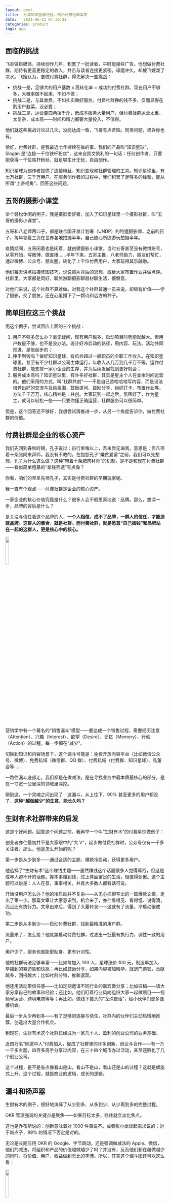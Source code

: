```yaml
---
layout: post
title:  七年知识星球经验，剖析付费社群本质
date:   2021-06-23 07:30:22
categories: product
tags: app 
---
```


## 面临的挑战

飞哥做自媒体，持续创作几年，积累了一批读者，平时能接些广告。他想做付费社群，期待有更高更稳定的收入，并且与读者连接更紧密。琢磨许久，却被飞嫂泼了凉水。飞嫂认为，要做付费社群，得先解决一些挑战：

- 挑战一是，足够大的用户基数 x 高转化率 = 成功的付费社群。现在用户不够多，大概率做不起来，不如不做；
- 挑战二是，与其收费，不如扎实做好服务。付费社群挣的钱不多，反而显得在割用户韭菜，没必要；
- 挑战三是，运营要四两拨千斤，低成本服务大量用户，但付费社群运营太重、太复杂，成本高——时间和精力都要大量投入，不值得。

他们就这些挑战讨论过几次，没能达成一致，飞哥有点苦恼。同类问题，或许你也有。

恰好，付费社群，是我最近七年持续在做的事。我们的产品叫“知识星球”，Slogan 是“连接一千位铁杆粉丝”，这来自凯文凯利的一句话：任何创作者，只要能获得一千位铁杆粉丝，就足够生计无忧，自由创作。

知识星球为创作者提供了连接粉丝、知识变现和社群管理的工具。知识星球里，有七万社群，三千万用户。在服务创作者的过程中，我们积累了足够多的经验，能从所谓“上帝视角”，回答这些问题。

## 五哥的摄影小课堂

举个轻松休闲的例子，我是摄影爱好者，加入了知识星球里一个摄影社群，叫“五哥的摄影小课堂”。

五哥和八老师两口子，都是联合国开发计划署（UNDP）的特邀摄影师，之前的日子，每年领着工资在世界各地拍摄半年，自己随心所欲游玩拍摄半年。

疫情期间，五哥闲着也是闲着，就创建摄影小课堂。当时五哥甚至没有微博账号，从零开始，写微博、做直播……半年下来，五哥主推，八老师助力，朋友们帮忙，通过微博、公众号、朋友圈，转化了上千位付费用户，大家玩得其乐融融。

他们每天讲点拍摄修图技巧，说说照片背后的思想，或给大家布置作业并做点评。社群里，大家都是同好，聊旅游聊摄影聊器材聊生活，很惬意。

对他们来说，这个社群不算难做。对我这个社群普通一员来说，却极有价值——学了摄影，交了朋友，还在心里播下了一颗诗和远方的种子。

## 简单回应这三个挑战

用这个例子，尝试回应上面的三个挑战：

1. 用户不够多怎么办？毫无疑问，现有用户越多，启动项目时势能就越大。但用户数量不够，也不是没办法。设计好冷启动的路径，用内容、玩法、活动共同推进，是能起步的；
2. 挣不到钱吗？做好知识星球，有机会超过一般职员的全职工作收入。在知识星球里，甚至有不少社群以公司主体运行，年收入从几万到几千万不等。运作付费社群，能支撑一家小企业的生存，并为后续发展找到更好机会；
3. 服务成本高吗？知识星球里，有许多好社群，其实是星主个人在业余时间运营的。他们采用的方式，叫“社群共创”——不是自己苦哈哈地写内容，而是设法培养出好的交流与互动氛围，鼓励提问、鼓励分享、组织打卡、布置作业等。方法千千万万，核心精神是：共创。大家玩到一起之后，氛围好了，作为星主，就可以轻松一些——只要你懂正确运营，社群服务可以很简单。

但是，这个回答还不够好，我想尝试再推进一步，从另一个角度告诉你，做付费社群的价值。

## 付费社群是企业的核心资产

我们先回到春秋时期，孔子说过：自行束脩以上，吾未尝无诲焉。意思是：但凡带着十条腊肉来拜师，我没有不教的。在抱怨孔子“嫌贫爱富”之前，我们可以先想想，孔子为什么这么做？这种“带着十条腊肉拜师”的机制，是不是和现在付费社群——看似简单粗暴的“拿钱筛选”有点像？

你看，咱们的至圣先师孔子，其实是付费社群的早期玩家呢。

我一直有个观点——付费社群是企业的核心资产。

一家企业的核心价值究竟是什么？很多人会不假思索地说：品牌。那么，想深一步，品牌的背后是什么？

是关注与信任着这个品牌的人，**一个人相信，成不了品牌，一群人的信任，才能造就品牌。这群人的集合，就是社群。而付费社群，就是愿意“自己掏钱”和品牌站在一起的这群人，更是核心中的核心。**

<div align="left"><img src="img/seven-years/20210602_loudou.jpg" width="15%"></div>

营销学中有一个著名的“销售漏斗”模型——要达成一个销售过程，需要经历注意（Attention）、兴趣（Interest）、欲望（Desire）、记忆（Memory）、行动（Action）的过程，每一步都在“减少”。

切换到知识和内容场景下，这个漏斗可能是：免费开放内容平台（比如微信公众号、微博）、免费私域（微信群、QQ 群）、付费私域（付费群、知识星球）、私董会等……

一路往漏斗底部走，我们都是在做减法，是在寻找业务中最本质最核心的部分，是在一寸宽一公里深的领域里深挖。

聊到这，一个灵魂之问出现了：这漏斗，从上往下，90% 甚至更多的用户都没了，**这种“越做越少”的生意，能长久吗？**

## 生财有术社群带来的启发

这是个好问题。回答这个问题之前，我再举一个叫“生财有术”的付费星球做例子：

创业者亦仁最初并不是大家眼中的“大 V”，起步做付费社群时，公众号仅有一千多关注者。那么，他是怎么开始的呢？

第一步是从少到多——通过合适的主题，爆款冷启动，获得更多用户。

他选择了“生财有术”这个赚钱主题——虽然赚钱这个话题很多人觉得庸俗，但这是成年人避不开的话题。靠本事赚到钱，过上体面富足的生活，很值得骄傲。这个主题可以说是：人人在意，事事相关，并且大多数人都有话可说。

开始没用户怎么办？他的冷启动并不复杂——从无心插柳写出的一篇爆款文章，走出了第一步。那篇文章让大家意识到，机会来了，亦仁看得见、看得懂、说得清，而且还有执行力。文章出来后，得到了大量转发——这就有了流量，冷启动很成功。

第二步是从多到少——启动付费社群，找到最精准的用户群。

流量来了，怎么接？他就势启动付费社群，过滤出一批最有执行力，调性一致的用户。

用户少了，服务也就能更贴身、更有针对性。

他的社群玩法足够丰富——比如每加入 100 人，星球涨价 100 元，制造早加入、早赚到的紧迫感和快感；再比如鼓励分享，如果内容被加精华，就退门票钱，贡献越多，回报越大；比如社群分销，推新返现。

他还用活动带信任感——比如定期邀请不同行业的嘉宾做分享；比如征稿——请大家分享自己的故事和经验；还比如，他们盯着行业风向组织大家一起做项目——视频号运营、跨境电商等等；再比如，做线下接头的“龙珠夜话”，给小伙伴们更多连接机会。

最后一步从少再到多——有了足够的连接与信任，社群内的伙伴们主动热情地推荐，创造出大量合作机会。

到现在，生财有术这个社群已经成为一家几十人、盈利的创业公司的业务基础。

近四万名“同道中人”付费加入，促成了社群里的许多创新、创业与合作——有一万一千多主题，四百多高手分享过内容，在三十四个城市办过活动，甚至还孵化了几个创业公司。

这个过程，是不是有点像看山是山，看山不是山，看山还是山的过程？这就是螺旋式上升，这个过程，就是商业的逻辑，成长的逻辑。

## 漏斗和扬声器

生财有术的例子，很好地演绎了从少到多、从多到少、从少再到多的完整过程。

OKR 管理强调的关键点是聚焦——如果目标太多，往往就会淡化焦点。

这也是乔布斯说的：创新意味着对 1000 件事说不。或者张小龙谈起需求说的：对于新点子，99% 的情况下否定是对的。

无论是长期应用 OKR 的 Google、字节跳动，还是强调做减法的 Apple、微信，他们的减法，将组织和产品的价值越做越少了吗？并没有，反而他们都在越做越少的同时，将价值、用户、收益做到无比的丰沛。所以，其实这个漏斗图还可以这么看：

<div align="left"><img src="img/seven-years/20210602_laba.jpg" width="15%"></div>

将漏斗倒过来看，其实是个扬声器。当你有了业务中最本质与核心的一批用户时，你就可以将漏斗翻过来，发出你的声音，做大你的影响力。

还是拿“生财有术”社群来说，最初社群创建时只有几千人，运行至今积累了四万付费用户，进行过大量创新的尝试，找到了更多的合作伙伴与投资机会。

正如巴菲特说的：人生就像滚雪球，重要的是找到很湿的雪和很长的坡。在付费社群的运营前，重要的是：首先选好一个值得你长期投入的方向——所谓很长的坡；然后开始积累能够继续势能的力量——所谓很湿的雪。只有这样，才能雪球越滚越大。

短时间内，你也许看不到什么效果。把时间拉长，我保证，你将看到自己能到达的新高度。

## 回到原点

我的经验和观点讲完了，可以总结一下：

第一：用户少也能做付费社群。付费社群的精髓不是用户数和转化率，而在于找到最在意你的那些用户，和他们交朋友，一点点积累；第二：付费社群能挣到钱，且将是你的核心资产；第三：值得投入更多时间、精力，帮社群成员解决问题，和他们达成信任。

知识星球里，有一位星主说过：

不要把简单的事情想复杂。

绝大多数时候，你不需要一个 App，不需要一个小程序，不需要一个公众号，不需要一个微商城，不需要写干货文章，不需要一个社群，甚至什么所谓的个人品牌、IP、运营技巧，通通都不需要。你只需要一个装满 5000 个（也许几百个）信任你的人的微信号。

忘掉套路，忘掉运营技巧，忘掉工具。

跟他们做朋友，帮他们解决问题，卖有价值的东西给他们，持续地做。

是的：跟他们做朋友，帮他们解决问题，卖有价值的东西给他们，持续地做。这是做社群的根本方法，工具不重要，信任才重要。

最后——如果你要做付费社群，而且还在寻找趁手的工具，我推荐知识星球。